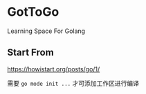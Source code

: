 # GotToGo
Learning Space For Golang

## Start From

https://howistart.org/posts/go/1/

需要 `go mode init ...` 才可添加工作区进行编译